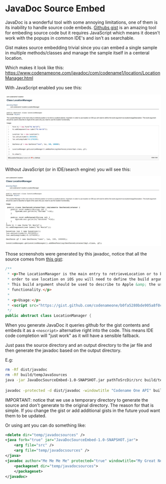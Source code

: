 # JavaDoc Source Embed

JavaDoc is a wonderful tool with some annoying limitations, one of them is its inability to handle source code embeds. 
[Githubs gist](http://gist.github.com/) is an amazing tool for embeding source code but it requires JavaScript which means
it doesn't work with the popups in common IDE's and isn't as searchable. 

Gist makes source embedding trivial since you can embed a single sample in multiple methods/classes and manage the sample
itself in a centeral location. 

Which makes it look like this: https://www.codenameone.com/javadoc/com/codename1/location/LocationManager.html

With JavaScript enabled you see this:

![With JavaScript](with-javascipt-gist.png)

Without JavaScript (or in IDE/search engine) you will see this:

![Without JavaScript](without-javascript-gist.png)

Those screenshots were generated by this javadoc, notice that all the source comes from [this gist](https://gist.github.com/codenameone/b0fa5280bde905a8f0cd):

```java
/**
 * <p>The LocationManager is the main entry to retrieveLocation or to bind  a LocationListener, important: in 
 * order to use location on iOS you will need to define the build argument ios.locationUsageDescription.
 * This build argument should be used to describe to Apple &amp; the users why you need to use the location 
 * functionality.</p>
 * 
 * <p>Usage:</p>
 * <script src="https://gist.github.com/codenameone/b0fa5280bde905a8f0cd.js"></script>
 */
public abstract class LocationManager {
 ```

When you generate JavaDoc it queries github for the gist contents and embeds it as a `<noscript>` 
alternative right into the code. This means IDE code completion will "just work" as it will have a sensible fallback.

Just pass the source directory and an output directory to the jar file and then generate the javadoc based on the output
directory.

E.g:

```bash
rm -Rf dist/javadoc
rm -Rf build/tempJavaSources
java -jar JavaDocSourceEmbed-1.0-SNAPSHOT.jar pathToSrcDir/src build/tempJavaSources

javadoc -protected -d dist/javadoc -windowtitle "Codename One API" build/tempJavaSources
```

IMPORTANT: notice that we use a temporary directory to generate the source and don't generate to the original directory. The reason for that is simple. If you change the gist or add additional gists in the future youd want them to be updated.

Or using ant you can do something like:

```xml
<delete dir="temp/javadocsources" />
<java fork="true" jar="JavaDocSourceEmbed-1.0-SNAPSHOT.jar">
    <arg file="src" />
    <arg file="temp/javadocsources" />
</java>
<javadoc author="Me Me Me Me" protected="true" windowtitle="My Great New API"  destdir="javadoc">
    <packageset dir="temp/javadocsources">
    </packageset>            
</javadoc>
```
